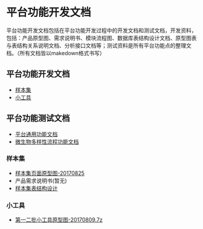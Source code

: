 平台功能开发文档
=============
平台功能开发文档包括在平台功能开发过程中的开发文档和测试文档，开发资料，包括：产品原型图、需求说明书、模块流程图、数据库表结构设计文档、原型图表与表结构关系说明文档、分析接口文档等；测试资料是所有平台功能点的整理文档。（所有文档皆以makedown格式书写）

## 平台功能开发文档
* [样本集](#user-content-样本集)
* [小工具](#user-content-小工具)

## 平台功能测试文档
* [平台通用功能文档](/devdoc/doc/平台通用功能文档)
* [微生物多样性流程功能文档](/devdoc/doc/微生物多样性流程功能文档)

### 样本集

* [样本集页面原型图-20170825](rp/样本集原型图-20170825.7z)
*  产品需求说明书(暂无)
*  [样本集表结构设计](/devdoc/doc/样本集表结构设计)

### 小工具

* [第一二批小工具原型图-20170809.7z](rp/第一二批小工具原型图-20170809.7z)

